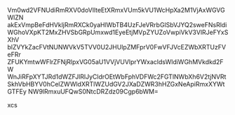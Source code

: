 Vm0wd2VFNUdiRmRXV0doVllteEtXRmxVUm5kVU1WcHpXa2M1VjAxWGVGWlZN
akExVmpBeFdHVkljRmRXCk0yaHlWbTB4UzFJeVRrbGlSbVJYQ2sweFNsRldi
WGhoVXpKT2MxZHVSbGRpUmxwd1EyeEtjMVpZYUZoVwpiVkV3VlRJeFYxSXhV
blZVYkZacFVtNUNWVkV5TVV0U2JHUlpZMFprV0FwVFJVcEZWbXRTUzFVeFRr
ZFUKYmtwWFlrZFNjRlpxVG05aU1VVjVUVlprYWxacldsWldiWGhMVkdkd2FW
WnJiRFpXYTJRd1dWZFJlRlJyCldrOEtWbFphVDFWc2FGTlNWbXh6V2tjNVRt
SkhVbHBYV0hCelZWWldXRTlWZUdGV2JXaDZWR3hHZGxNeApiRmxXYWtGTFEy
NW9lRmxuUFQwS0NtcDRZdz09Cgp6bWM=

xcs